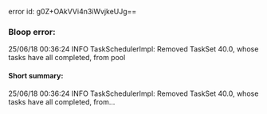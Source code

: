error id: g0Z+OAkVVi4n3iWvjkeUJg==
### Bloop error:

25/06/18 00:36:24 INFO TaskSchedulerImpl: Removed TaskSet 40.0, whose tasks have all completed, from pool
#### Short summary: 

25/06/18 00:36:24 INFO TaskSchedulerImpl: Removed TaskSet 40.0, whose tasks have all completed, from...